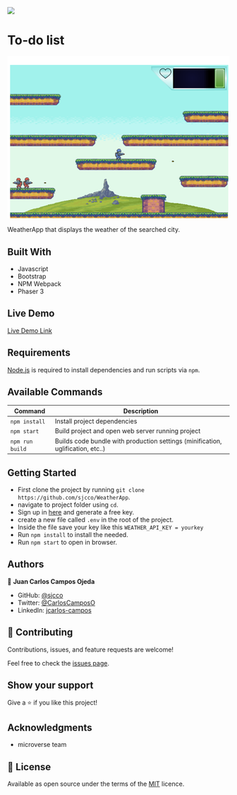 ![](https://img.shields.io/badge/Microverse-blueviolet)

# To-do list

![screenshot](./screenshot.png)

WeatherApp that displays the weather of the searched city.

## Built With

- Javascript
- Bootstrap
- NPM Webpack
- Phaser 3

## Live Demo

[Live Demo Link](https://infallible-shannon-bbd3f2.netlify.app/)


## Requirements

[Node.js](https://nodejs.org) is required to install dependencies and run scripts via `npm`.

## Available Commands

| Command | Description |
|---------|-------------|
| `npm install` | Install project dependencies |
| `npm start` | Build project and open web server running project |
| `npm run build` | Builds code bundle with production settings (minification, uglification, etc..) |

## Getting Started

- First clone the project by running `git clone https://github.com/sjcco/WeatherApp`.
- navigate to project folder using `cd`.
- Sign up in [here](https://openweathermap.org/) and generate a free key.
- create a new file called `.env` in the root of the project.
- Inside the file  save your key like this `WEATHER_API_KEY = yourkey`
- Run `npm install` to install the needed.
- Run `npm start` to open in browser.

## Authors

👤 **Juan Carlos Campos Ojeda**

- GitHub: [@sjcco](https://github.com/githubhandle)
- Twitter: [@CarlosCamposO](https://twitter.com/twitterhandle)
- LinkedIn: [jcarlos-campos](https://linkedin.com/jcarlos-campos)


## 🤝 Contributing

Contributions, issues, and feature requests are welcome!

Feel free to check the [issues page](http://github.com/sjcco/shooter-game/issues/).

## Show your support

Give a ⭐️ if you like this project!

## Acknowledgments

- microverse team

## 📝 License

Available as open source under the terms of the [MIT](https://opensource.org/licenses/MIT) licence.